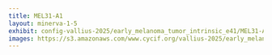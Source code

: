 ```yaml
---
title: MEL31-A1
layout: minerva-1-5
exhibit: config-vallius-2025/early_melanoma_tumor_intrinsic_e41/MEL31-A1
images: https://s3.amazonaws.com/www.cycif.org/vallius-2025/early_melanoma_tumor_intrinsic_e41/MEL31-A1
---
```

